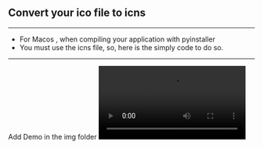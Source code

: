 
## Convert your ico file to icns
---

- For Macos , when compiling your application with pyinstaller
- You must use the icns file, so, here is the simply code to do so.

---

Add Demo in the img folder ![](img/demo.mp4)
